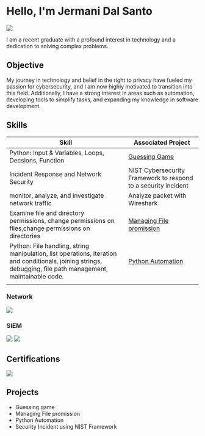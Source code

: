 # Hello, I'm Jermani Dal Santo 
<a href="https://linkedin.com/in/jermnai-dal-santo-6a9453184"><img src="https://img.shields.io/badge/-LinkedIn-0072b1?&style=for-the-badge&logo=linkedin&logoColor=white" /></a>



I am a recent graduate with a profound interest in technology and a dedication to solving complex problems.

## Objective


My journey in technology and belief in the right to privacy have fueled my passion for cybersecurity, and I am now highly motivated to transition into this field. Additionally, I have a strong interest in areas such as automation, developing tools to simplify tasks, and expanding my knowledge in software development.

## Skills


| Skill                                         | Associated Project         |
|-----------------------------------------------|----------------------------|
| Python: Input & Variables, Loops, Decsions, Function       |<a href="https://github.com/Jaydalsanto23/Guessing-Game">Guessing Game</a>|
| Incident Response and Network Security |NIST Cybersecurity Framework to respond to a security incident |
| monitor, analyze, and investigate network traffic        | Analyze packet with Wireshark|
| Examine file and directory permissions, change permissions on files,change permissions on directories  | <a href="https://github.com/Jaydalsanto23/Managing-Authorization-/edit/main/README.md">Managing File promission |
| Python: File handling, string manipulation, list operations, iteration and conditionals, joining strings, debugging, file path management, maintainable code. | <a href="https://github.com/Jaydalsanto23/Python-Automation/tree/main">Python Automation|
|  | |



### Network
<div>
    <img src="https://img.shields.io/badge/-Wireshark-1679A7?&style=for-the-badge&logo=Wireshark&logoColor=white" />
 
</div>


### SIEM
<div>
    <img src="https://img.shields.io/badge/-Splunk-000000?&style=for-the-badge&logo=Splunk&logoColor=white" />
    <img src="https://img.shields.io/badge/Chronicle-black?style=flat-square&logo=Google%20Chronicle&logoColor=white" />
</div>

## Certifications

<div>

<img src="https://img.shields.io/badge/Google%20Cybersecurity-brightgreen?style=flat-square&logo=google"/>

</div>

## Projects
- Guessing game 
- Managing File promission
- Python Automation
- Security Incident using NIST Framework 
